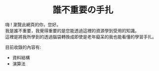 <h1 align='center'>誰不重要の手扎</h1>

嗨 ! 瀏覽此網頁的你，您好。  
我是誰不重要，我覺得重要的是您能透過這裡的資源學到受用的知識。  
這裡是將我所學到的透過腦袋轉換成即使是老年癡呆的我也能看懂的學習手扎。

目前收錄的內容有:

- 資料結構
- 演算法
